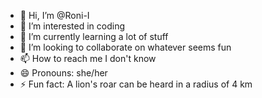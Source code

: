 - 👋 Hi, I’m @Roni-I
- 👀 I’m interested in coding 
- 🌱 I’m currently learning a lot of stuff
- 💞️ I’m looking to collaborate on whatever seems fun
- 📫 How to reach me I don't know
- 😄 Pronouns: she/her
- ⚡ Fun fact: A lion's roar can be heard in a radius of 4 km

<!---
Roni-I/Roni-I is a ✨ special ✨ repository because its `README.md` (this file) appears on your GitHub profile.
You can click the Preview link to take a look at your changes.
--->

